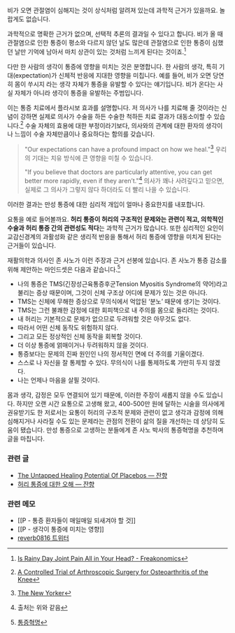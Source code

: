 비가 오면 관절염이 심해지는 것이 상식처럼 알려져 있는데 과학적 근거가 있을까요. 놀랍게도 없습니다.

과학적으로 명확한 근거가 없으며, 선택적 추론의 결과일 수 있다고 합니다. 비가 올 때 관절염으로 인한 통증이 평소와 다르지 않던 날도 많은데 관절염으로 인한 통증이 심했던 날만 기억에 남아서 마치 상관이 있는 것처럼 느끼게 된다는 것이죠.[^1]

다만 한 사람의 생각이 통증에 영향을 미치는 것은 분명합니다. 한 사람의 생각, 특히 기대(expectation)가 신체적 반응에 지대한 영향을 미칩니다. 예를 들어, 비가 오면 당연히 몸이 쑤시지 라는 생각 자체가 통증을 유발할 수 있다는 얘기입니다. 비가 온다는 사실 자체가 아니라 생각이 통증을 유발하는 주범입니다.

이는 통증 치료에서 플라시보 효과를 설명합니다. 저 의사가 나를 치료해 줄 것이라는 신념이 강하면 실제로 의사가 수술을 하든 수술한 척하든 치료 결과가 대동소이할 수 있습니다.[^2] 수술 자체의 효용에 대한 부정이라기보다, 의사와의 관계에 대한 환자의 생각이나 느낌이 수술 자체만큼이나 중요하다는 함의를 갖습니다.

>"Our expectations can have a profound impact on how we heal."[^3]
>우리의 기대는 치유 방식에 큰 영향을 미칠 수 있습니다.
>
>"If you believe that doctors are particularly attentive, you can get better more rapidly, even if they aren’t."[^4]
>의사가 꽤나 사려깊다고 믿으면, 실제로 그 의사가 그렇지 않다 하더라도 더 빨리 나을 수 있습니다.

이러한 결과는 만성 통증에 대한 심리적 개입이 얼마나 중요한지를 내포합니다. 

요통을 예로 들어볼까요. **허리 통증이 허리의 구조적인 문제와는 관련이 적고, 의학적인 수술과 허리 통증 간의 관련성도 적다**는 과학적 근거가 많습니다. 또한 심리적인 요인이 교감신경계의 과활성화 같은 생리적 반응을 통해서 허리 통증에 영향을 미치게 된다는 근거들이 있습니다. 

재활의학과 의사인 존 사노가 이런 주장과 근거 선봉에 있습니다. 존 사노가 통증 감소를 위해 제안하는 마인드셋은 다음과 같습니다.[^5] 

- 나의 통증은 TMS(긴장성근육통증후군Tension Myositis Syndrome의 약어)라고 불리는 증상 때문이며, 그것이 신체 구조상 어디에 문제가 있는 것은 아니다.
- TMS는 신체에 무해한 증상으로 무의식에서 억압된 ‘분노’ 때문에 생기는 것이다.
- TMS는 그런 불쾌한 감정에 대한 회피책으로 내 주의를 몸으로 돌리려는 것이다.
- 내 허리는 기본적으로 문제가 없으므로 두려워할 것은 아무것도 없다.
- 따라서 어떤 신체 동작도 위험하지 않다.
- 그리고 모든 정상적인 신체 동작을 회복할 것이다.
- 더 이상 통증에 얽매이거나 두려워하지 않을 것이다.
- 통증보다는 문제의 진짜 원인인 나의 정서적인 면에 더 주의를 기울이겠다.
- 스스로 나 자신을 잘 통제할 수 있다. 무의식이 나를 통제하도록 가만히 두지 않겠다.
- 나는 언제나 마음을 살필 것이다.

몸과 생각, 감정은 모두 연결되어 있기 때문에, 이러한 주장이 새롭지 않을 수도 있습니다. 하지만 오랜 시간 요통으로 고생해 왔고, 400-500만 원에 달하는 시술을 의사에게 권유받기도 한 저로서는 요통이 허리의 구조적 문제와 관련이 없고 생각과 감정에 의해 심해지거나 사라질 수도 있는 문제라는 관점의 전환이 삶의 질을 개선하는 데 상당히 도움이 됐습니다. 만성 통증으로 고생하는 분들에게 존 사노 박사의 통증혁명을 추천하며 글을 마칩니다.

### 관련 글
- [The Untapped Healing Potential Of Placebos — 잔향](https://slowdive14.tistory.com/1299365)
- [허리 통증에 대한 오해 — 잔향](https://slowdive14.tistory.com/1299323)

### 관련 메모
- [[P - 통증 환자들이 매일매일 되새겨야 할 것]]
- [[P - 생각이 통증에 미치는 영향]]
- [reverb0816 트위터](https://twitter.com/reverb0816/status/1633034640125730820?s=20)


[^1]: [Is Rainy Day Joint Pain All in Your Head? - Freakonomics](https://freakonomics.com/podcast/is-rainy-day-joint-pain-all-in-your-head/#:~:text=MOREWEDGE%3A%20Well%2C%20the,when%20it%E2%80%99s%20raining.)
[^2]: [A Controlled Trial of Arthroscopic Surgery for Osteoarthritis of the Knee](https://www.nejm.org/doi/full/10.1056/NEJMoa013259)
[^3]: [The New Yorker](https://www.newyorker.com/magazine/2011/12/12/the-power-of-nothing)
[^4]: 출처는 위와 같음 
[^5]: [통증혁명](https://www.yes24.com/Product/Goods/55245473)

